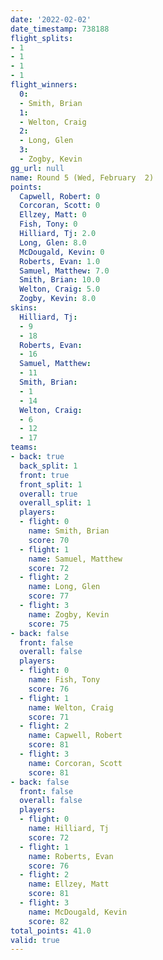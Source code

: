 ```yaml
---
date: '2022-02-02'
date_timestamp: 738188
flight_splits:
- 1
- 1
- 1
- 1
flight_winners:
  0:
  - Smith, Brian
  1:
  - Welton, Craig
  2:
  - Long, Glen
  3:
  - Zogby, Kevin
gg_url: null
name: Round 5 (Wed, February  2)
points:
  Capwell, Robert: 0
  Corcoran, Scott: 0
  Ellzey, Matt: 0
  Fish, Tony: 0
  Hilliard, Tj: 2.0
  Long, Glen: 8.0
  McDougald, Kevin: 0
  Roberts, Evan: 1.0
  Samuel, Matthew: 7.0
  Smith, Brian: 10.0
  Welton, Craig: 5.0
  Zogby, Kevin: 8.0
skins:
  Hilliard, Tj:
  - 9
  - 18
  Roberts, Evan:
  - 16
  Samuel, Matthew:
  - 11
  Smith, Brian:
  - 1
  - 14
  Welton, Craig:
  - 6
  - 12
  - 17
teams:
- back: true
  back_split: 1
  front: true
  front_split: 1
  overall: true
  overall_split: 1
  players:
  - flight: 0
    name: Smith, Brian
    score: 70
  - flight: 1
    name: Samuel, Matthew
    score: 72
  - flight: 2
    name: Long, Glen
    score: 77
  - flight: 3
    name: Zogby, Kevin
    score: 75
- back: false
  front: false
  overall: false
  players:
  - flight: 0
    name: Fish, Tony
    score: 76
  - flight: 1
    name: Welton, Craig
    score: 71
  - flight: 2
    name: Capwell, Robert
    score: 81
  - flight: 3
    name: Corcoran, Scott
    score: 81
- back: false
  front: false
  overall: false
  players:
  - flight: 0
    name: Hilliard, Tj
    score: 72
  - flight: 1
    name: Roberts, Evan
    score: 76
  - flight: 2
    name: Ellzey, Matt
    score: 81
  - flight: 3
    name: McDougald, Kevin
    score: 82
total_points: 41.0
valid: true
---
```

